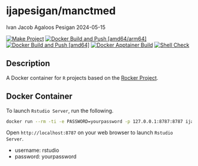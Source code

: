 ijapesigan/manctmed
================
Ivan Jacob Agaloos Pesigan
2024-05-15

<!-- README.md is generated from .setup/readme/README.Rmd. Please edit that file -->
<!-- badges: start -->

[![Make
Project](https://github.com/ijapesigan/docker-manctmed/actions/workflows/make.yml/badge.svg)](https://github.com/ijapesigan/docker-manctmed/actions/workflows/make.yml)
[![Docker Build and Push
\[amd64/arm64\]](https://github.com/ijapesigan/docker-manctmed/actions/workflows/docker-build-push-amd64-arm64.yml/badge.svg)](https://github.com/ijapesigan/docker-manctmed/actions/workflows/docker-build-push-amd64-arm64.yml)
[![Docker Build and Push
\[amd64\]](https://github.com/ijapesigan/docker-manctmed/actions/workflows/docker-build-push-amd64.yml/badge.svg)](https://github.com/ijapesigan/docker-manctmed/actions/workflows/docker-build-push-amd64.yml)
[![Docker Apptainer
Build](https://github.com/ijapesigan/docker-manctmed/actions/workflows/docker-apptainer-build-amd64.yml/badge.svg)](https://github.com/ijapesigan/docker-manctmed/actions/workflows/docker-apptainer-build-amd64.yml)
[![Shell
Check](https://github.com/ijapesigan/docker-manctmed/actions/workflows/shellcheck.yml/badge.svg)](https://github.com/ijapesigan/docker-manctmed/actions/workflows/shellcheck.yml)
<!-- badges: end -->

## Description

A Docker container for `R` projects based on the [Rocker
Project](https://rocker-project.org/).

## Docker Container

To launch `Rstudio Server`, run the following.

``` bash
docker run --rm -ti -e PASSWORD=yourpassword -p 127.0.0.1:8787:8787 ijapesigan/manctmed
```

Open `http://localhost:8787` on your web browser to launch
`Rstudio Server`.

- username: rstudio
- password: yourpassword
